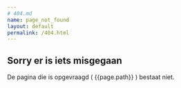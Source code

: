 ```yaml
---
# 404.md
name: page_not_found
layout: default
permalink: /404.html
---
```


## Sorry er is iets misgegaan
De pagina die is opgevraagd ( {{page.path}} ) bestaat niet. 

